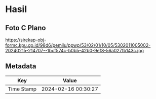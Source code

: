 # Hasil

## Foto C Plano

https://sirekap-obj-formc.kpu.go.id/98d6/pemilu/ppwp/53/02/01/10/05/5302011005002-20240215-214707--1bcf574c-b0b5-42b0-9ef8-56a027fb143c.jpg


## Metadata

| Key        | Value               |
| ---------- | ------------------- |
| Time Stamp | 2024-02-16 00:30:27 |



